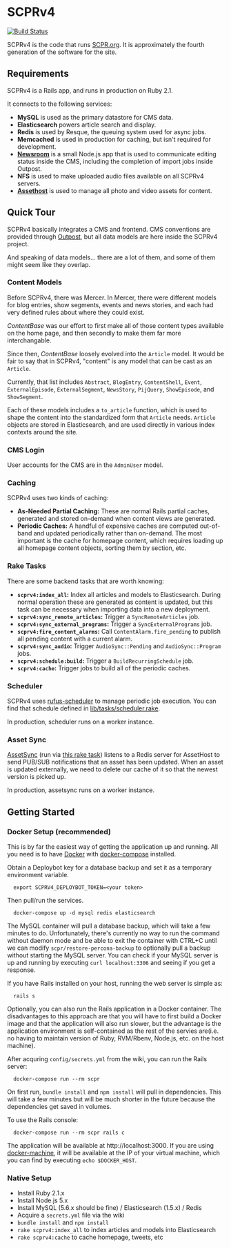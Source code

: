 # SCPRv4

[![Build Status](https://circleci.com/gh/SCPR/SCPRv4.png)](https://circleci.com/gh/SCPR/SCPRv4)

SCPRv4 is the code that runs [SCPR.org](http://www.scpr.org). It is
approximately the fourth generation of the software for the site.

## Requirements

SCPRv4 is a Rails app, and runs in production on Ruby 2.1.

It connects to the following services:

* __MySQL__ is used as the primary datastore for CMS data.
* __Elasticsearch__ powers article search and display.
* __Redis__ is used by Resque, the queuing system used for async jobs.
* __Memcached__ is used in production for caching, but isn't required
    for development.
* __[Newsroom](https://github.com/scpr/newsroom)__ is a small Node.js app
    that is used to communicate editing status inside the CMS, including
    the completion of import jobs inside Outpost.
* __NFS__ is used to make uploaded audio files available on all SCPRv4
    servers.
* __[Assethost](http://github.com/scpr/Assethost)__ is used to manage all
    photo and video assets for content.

## Quick Tour

SCPRv4 basically integrates a CMS and frontend. CMS conventions are provided
through [Outpost](https://github.com/scpr/outpost), but all data models are
here inside the SCPRv4 project.

And speaking of data models... there are a lot of them, and some of them might
seem like they overlap.

### Content Models

Before SCPRv4, there was Mercer. In Mercer, there were different models for
blog entries, show segments, events and news stories, and each had very
defined rules about where they could exist.

_ContentBase_ was our effort to first make all of those content types
available on the home page, and then secondly to make them far more
interchangable.

Since then, _ContentBase_ loosely evolved into the `Article` model. It would
be fair to say that in SCPRv4, "content" is any model that can be cast as an
`Article`.

Currently, that list includes `Abstract`, `BlogEntry`, `ContentShell`, `Event`,
`ExternalEpisode`, `ExternalSegment`, `NewsStory`, `PijQuery`, `ShowEpisode`,
and `ShowSegment`.

Each of these models includes a `to_article` function, which is used to shape
the content into the standardized form that `Article` needs. `Article` objects
are stored in Elasticsearch, and are used directly in various index contexts
around the site.

### CMS Login

User accounts for the CMS are in the `AdminUser` model.

### Caching

SCPRv4 uses two kinds of caching:

* __As-Needed Partial Caching:__ These are normal Rails partial caches,
    generated and stored on-demand when content views are generated.
* __Periodic Caches:__ A handful of expensive caches are computed out-of-band
    and updated periodically rather than on-demand. The most important is the
    cache for homepage content, which requires loading up all homepage content
    objects, sorting them by section, etc.

### Rake Tasks

There are some backend tasks that are worth knowing:

* __`scprv4:index_all`:__ Index all articles and models to Elasticsearch. During
    normal operation these are generated as content is updated, but this task
    can be necessary when importing data into a new deployment.
* __`scprv4:sync_remote_articles`:__ Trigger a `SyncRemoteArticles` job.
* __`scprv4:sync_external_programs`:__ Trigger a `SyncExternalPrograms` job.
* __`scprv4:fire_content_alarms`:__ Call `ContentAlarm.fire_pending` to publish
    all pending content with a current alarm.
* __`scprv4:sync_audio`:__ Trigger `AudioSync::Pending` and `AudioSync::Program`
    jobs.
* __`scprv4:schedule:build`:__ Trigger a `BuildRecurringSchedule` job.
* __`scprv4:cache`:__ Trigger jobs to build all of the periodic caches.

### Scheduler

SCPRv4 uses [rufus-scheduler](https://github.com/jmettraux/rufus-scheduler) to
manage periodic job execution. You can find that schedule defined in
[lib/tasks/scheduler.rake](lib/tasks/scheduler.rake).

In production, scheduler runs on a worker instance.

### Asset Sync

[AssetSync](lib/asset_sync.rb) (run via [this rake task](lib/tasks/asset_sync.rake))
listens to a Redis server for AssetHost to send PUB/SUB notifications that
an asset has been updated. When an asset is updated externally, we need to
delete our cache of it so that the newest version is picked up.

In production, assetsync runs on a worker instance.

## Getting Started

### Docker Setup (recommended)

This is by far the easiest way of getting the application up and running.  All you need is to have [Docker](https://www.docker.com/) with [docker-compose](https://docs.docker.com/compose/) installed.

Obtain a Deploybot key for a database backup and set it as a temporary environment variable.

      export SCPRV4_DEPLOYBOT_TOKEN=<your token>

Then pull/run the services.

      docker-compose up -d mysql redis elasticsearch

The MySQL container will pull a database backup, which will take a few minutes to do.  Unfortunately, there's currently no way to run the command without daemon mode and be able to exit the container with CTRL+C until we can modify `scpr/restore-percona-backup` to optionally pull a backup without starting the MySQL server.  You can check if your MySQL server is up and running by executing `curl localhost:3306` and seeing if you get a response.

If you have Rails installed on your host, running the web server is simple as:

      rails s

Optionally, you can also run the Rails application in a Docker container.  The disadvantages to this approach are that you will have to first build a Docker image and that the application will also run slower, but the advantage is the application environment is self-contained as the rest of the servies are(i.e. no having to maintain version of Ruby, RVM/Rbenv, Node.js, etc. on the host machine).

After acquring `config/secrets.yml` from the wiki, you can run the Rails server:
      
      docker-compose run --rm scpr

On first run, `bundle install` and `npm install` will pull in dependencies.  This will take a few minutes but will be much shorter in the future because the dependencies get saved in volumes.

To use the Rails console:

      docker-compose run --rm scpr rails c

The application will be available at http://localhost:3000.  If you are using [docker-machine](https://docs.docker.com/machine/), it will be available at the IP of your virtual machine, which you can find by executing `echo $DOCKER_HOST`.

### Native Setup

* Install Ruby 2.1.x
* Install Node.js 5.x
* Install MySQL (5.6.x should be fine) / Elasticsearch (1.5.x) / Redis
* Acquire a `secrets.yml` file via the wiki
* `bundle install` and `npm install`
* `rake scprv4:index_all` to index articles and models into Elasticsearch
* `rake scprv4:cache` to cache homepage, tweets, etc

